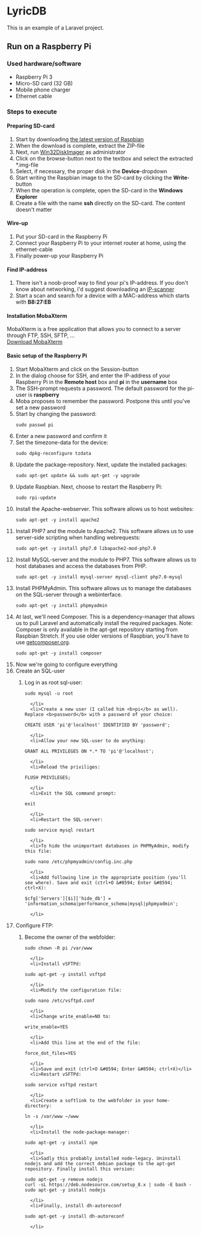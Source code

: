 <h1>LyricDB</h1>
This is an example of a Laravel project.

<h2>Run on a Raspberry Pi</h2>
<h3>Used hardware/software</h3>
<ul>
  <li>Raspberry Pi 3</li>
  <li>Micro-SD card (32 GB)</li>
  <li>Mobile phone charger</li>
  <li>Ethernet cable</li>
</ul>
<h3>Steps to execute</h3>
<h4>Preparing SD-card</h4>
<ol>
  <li>Start by downloading <a href="https://downloads.raspberrypi.org/raspbian_latest" target="_blank">the latest version of Raspbian</a></li>
  <li>When the download is complete, extract the ZIP-file</li>
  <li>Next, run <a href="https://sourceforge.net/projects/win32diskimager/" target="_blank">Win32DiskImager</a> as administrator</li>
  <li>Click on the browse-button next to the textbox and select the extracted *.img-file</li>
  <li>Select, if necessary, the proper disk in the <b>Device</b>-dropdown</li>
  <li>Start writing the Raspbian image to the SD-card by clicking the <b>Write</b>-button</li>
  <li>When the operation is complete, open the SD-card in the <b>Windows Explorer</b></li>
  <li>Create a file with the name <b>ssh</b> directly on the SD-card. The content doesn't matter</li>
</ol>
<h4>Wire-up</h4>
<ol>
  <li>Put your SD-card in the Raspberry Pi</li>
  <li>Connect your Raspberry Pi to your internet router at home, using the ethernet-cable</li>
  <li>Finally power-up your Raspberry Pi</li>
</ol>
<h4>Find IP-address</h4>
<ol>
  <li>There isn't a noob-proof way to find your pi's IP-address. If you don't know about networking, I'd suggest downloading an <a href="https://www.advanced-ip-scanner.com/news/" target="_blank">IP-scanner</a></li>
  <li>Start a scan and search for a device with a MAC-address which starts with <b>B8:27:EB</b>
</ol>
<h4>Installation MobaXterm</h4>
MobaXterm is a free application that allows you to connect to a server through FTP, SSH, SFTP, ...
<br>
<a href="https://mobaxterm.mobatek.net/download.html" target="_blank">Download MobaXterm</a>
<h4>Basic setup of the Raspberry Pi</h4>
<ol>
  <li>Start MobaXterm and click on the Session-button</li>
  <li>In the dialog choose for SSH, and enter the IP-address of your Raspberry Pi in the <b>Remote host</b> box and <b>pi</b> in the <b>username</b> box</li>
  <li>The SSH-prompt requests a password. The default password for the pi-user is <b>raspberry</b></li>
  <li>Moba proposes to remember the password. Postpone this until you've set a new password</li>
  <li>Start by changing the password:
    
```
sudo passwd pi
```

  </li>
  <li>Enter a new password and confirm it</li>
  <li>Set the timezone-data for the device:
  
```
sudo dpkg-reconfigure tzdata
```

  </li>
  <li>Update the package-repository. Next, update the installed packages:
  
```
sudo apt-get update && sudo apt-get -y upgrade
```

  </li>
  <li>Update Raspbian. Next, choose to restart the Raspberry Pi:
  
```
sudo rpi-update
```

  </li>
  <li>Install the Apache-webserver. This software allows us to host websites:
  
```
sudo apt-get -y install apache2
```

  </li>
  <li>Install PHP7 and the module to Apache2. This software allows us to use server-side scripting when handling webrequests:
  
```
sudo apt-get -y install php7.0 libapache2-mod-php7.0
```

  </li>
  <li>Install MySQL-server and the module to PHP7. This software allows us to host databases and access the databases from PHP.
  
```
sudo apt-get -y install mysql-server mysql-client php7.0-mysql
```

  </li>
  <li>Install PHPMyAdmin. This software allows us to manage the databases on the SQL-server through a webinterface.
  
```
sudo apt-get -y install phpmyadmin
```

  </li>
  <li>At last, we'll need Composer. This is a dependency-manager that allows us to pull Laravel and automatically install the required packages. Note: Composer is only available in the apt-get repository starting from Raspbian Stretch. If you use older versions of Raspbian, you'll have to use <a href="http://getcomposer.org">getcomposer.org</a>.
  
```
sudo apt-get -y install composer
```

  </li>
  <li>Now we're going to configure everything</li>
  <li>Create an SQL-user</li>
  <ol>
      <li>Log in as root sql-user:

```        
sudo mysql -u root
```

      </li>
      <li>Create a new user (I called him <b>pi</b> as well). Replace <b>password</b> with a password of your choice:

```        
CREATE USER 'pi'@'localhost' IDENTIFIED BY 'password';
```

      </li>
      <li>Allow your new SQL-user to do anything:

```        
GRANT ALL PRIVILEGES ON *.* TO 'pi'@'localhost';
```

      </li>
      <li>Reload the priviliges:

```        
FLUSH PRIVILEGES;
```

      </li>
      <li>Exit the SQL command prompt:
        
```        
exit
```

      </li>
      <li>Restart the SQL-server:
        
```        
sudo service mysql restart
```

      </li>
      <li>To hide the unimportant databases in PHPMyAdmin, modify this file:
        
```        
sudo nano /etc/phpmyadmin/config.inc.php
```

      </li>
      <li>Add following line in the appropriate position (you'll see where). Save and exit (ctrl+O &#8594; Enter &#8594; ctrl+X):
        
```        
$cfg['Servers'][$i]['hide_db'] = 'information_schema|performance_schema|mysql|phpmyadmin';
```

      </li>
  </ol>
  <li>Configure FTP:</li>
  <ol>
      <li>Become the owner of the webfolder:
        
```        
sudo chown -R pi /var/www
```

      </li>
      <li>Install vSFTPd:
        
```        
sudo apt-get -y install vsftpd
```

      </li>
      <li>Modify the configuration file:
        
```        
sudo nano /etc/vsftpd.conf
```

      </li>
      <li>Change write_enable=NO to:
        
```        
write_enable=YES
```

      </li>
      <li>Add this line at the end of the file:
        
```        
force_dot_files=YES
```

      </li>
      <li>Save and exit (ctrl+O &#8594; Enter &#8594; ctrl+X)</li>
      <li>Restart vSFTPd:
        
```        
sudo service vsftpd restart
```

      </li>
      <li>Create a softlink to the webfolder in your home-directory:
        
```        
ln -s /var/www ~/www
```

      </li>
      <li>Install the node-package-manager:
        
```        
sudo apt-get -y install npm
```

      </li>
      <li>Sadly this probably installed node-legacy. Uninstall nodejs and add the correct debian package to the apt-get repository. Finally install this version:
        
```        
sudo apt-get -y remove nodejs
curl -sL https://deb.nodesource.com/setup_8.x | sudo -E bash -
sudo apt-get -y install nodejs
```

      </li>
      <li>Finally, install dh-autoreconf
        
```        
sudo apt-get -y install dh-autoreconf
```

      </li>
  </ol>
</ol>
